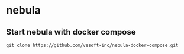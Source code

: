 # nebula

## Start nebula with docker compose

```shell
git clone https://github.com/vesoft-inc/nebula-docker-compose.git
```